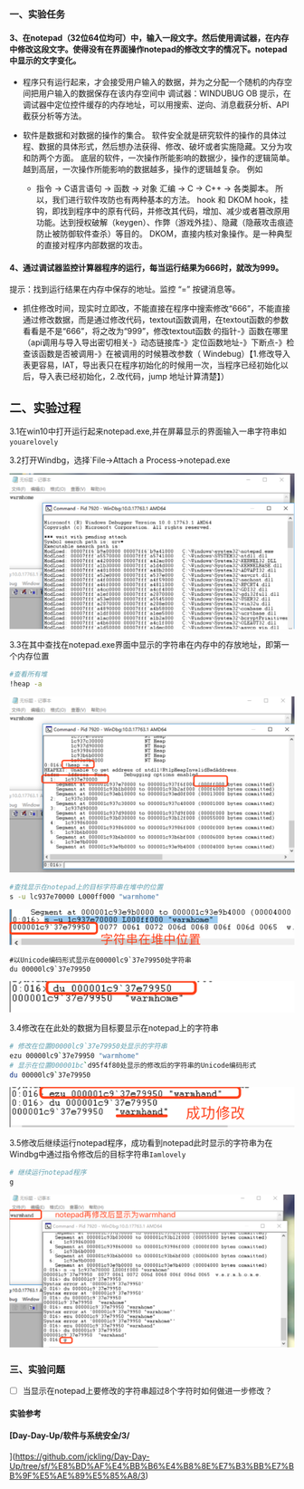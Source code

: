 ### 一、实验任务

#### 3、在notepad（32位64位均可）中，输入一段文字。然后使用调试器，在内存中修改这段文字。使得没有在界面操作notepad的修改文字的情况下。notepad中显示的文字变化。

- 程序只有运行起来，才会接受用户输入的数据，并为之分配一个随机的内存空间把用户输入的数据保存在该内存空间中   调试器：WINDUBUG OB
  提示，在调试器中定位控件缓存的内存地址，可以用搜索、逆向、消息截获分析、API截获分析等方法。

- 软件是数据和对数据的操作的集合。
  软件安全就是研究软件的操作的具体过程、数据的具体形式，然后想办法获得、修改、破坏或者实施隐藏。又分为攻和防两个方面。
  底层的软件，一次操作所能影响的数据少，操作的逻辑简单。
  越到高层，一次操作所能影响的数据越多，操作的逻辑越复杂。
  例如
  - 指令 -> C语言语句 -> 函数 -> 对象
    汇编 -> C -> C++ -> 各类脚本。
    所以，我们进行软件攻防也有两种基本的方法。
    hook 和 DKOM
    hook，挂钩，即找到程序中的原有代码，并修改其代码，增加、减少或者篡改原用功能。达到授权破解（keygen）、作弊（游戏外挂）、隐藏（隐蔽攻击痕迹防止被防御软件查杀）等目的。
    DKOM，直接内核对象操作。是一种典型的直接对程序内部数据的攻击。

#### 4、通过调试器监控计算器程序的运行，每当运行结果为666时，就改为999。

提示：找到运行结果在内存中保存的地址。监控 “=” 按键消息等。
- 抓住修改时间，现实时立即改，不能直接在程序中搜索修改“666”，不能直接通过修改数据，而是通过修改代码，textout函数调用，在textout函数的参数看看是不是“666”，将之改为“999”，修改textout函数·的指针-》函数在哪里（api调用与导入导出密切相关-》动态链接库-》定位函数地址-》下断点-》检查该函数是否被调用-》在被调用的时候篡改参数（ Windebug）【1.修改导入表更容易，IAT，导出表只在程序初始化的时候用一次，当程序已经初始化以后，导入表已经初始化，2.改代码，jump 地址计算清楚】）
  

## 二、实验过程

3.1在win10中打开运行起来notepad.exe,并在屏幕显示的界面输入一串字符串如`youarelovely`

3.2打开Windbg，选择`File->Attach a Process->notepad.exe

![](/hw3/images/image-20190313103621919.png)

3.3在其中查找在notepad.exe界面中显示的字符串在内存中的存放地址，即第一个内存位置

```bash
#查看所有堆
!heap -a
```

![](/hw3/images/image-20190313103649155.png)

```bash
#查找显示在notepad上的目标字符串在堆中的位置
s -u lc937e70000 L000ff000 "warmhome"
```

![](/hw3/images/image-20190313104036083.png)

```bah
#以Unicode编码形式显示在00000lc9`37e79950处字符串
du 00000lc9`37e79950
```

![](/hw3/images/image-20190313104616679.png)

3.4修改在在此处的数据为目标要显示在notepad上的字符串

```bash
# 修改在位置00000lc9`37e79950处显示的字符串
ezu 00000lc9`37e79950 "warmhome"
# 显示在位置000001bc`d95f4f80处显示的修改后的字符串的Unicode编码形式
du 00000lc9`37e79950
```

![](/hw3/images/image-20190313104825117.png)

3.5修改后继续运行notepad程序，成功看到notepad此时显示的字符串为在Windbg中通过指令修改后的目标字符串`Iamlovely`

```bash
# 继续运行notepad程序
g
```

![](/hw3/images/image-20190313104922566.png)

### 三、实验问题

- [ ] 当显示在notepad上要修改的字符串超过8个字符时如何做进一步修改？

#### 实验参考

####  [Day-Day-Up/软件与系统安全/3/
](https://github.com/jckling/Day-Day-Up/tree/sf/%E8%BD%AF%E4%BB%B6%E4%B8%8E%E7%B3%BB%E7%BB%9F%E5%AE%89%E5%85%A8/3)
